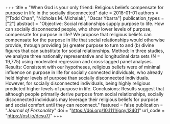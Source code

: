 +++
title = "When God is your only friend: Religious beliefs compensate for purpose in life in the socially disconnected"
date = 2018-01-01
authors = ["Todd Chan", "Nicholas M. Michalak", "Oscar Ybarra"]
publication_types = ["2"]
abstract = "Objective: Social relationships supply purpose to life. How can socially disconnected people, who show lower levels of purpose, compensate for purpose in life? We propose that religious beliefs can compensate for the purpose in life that social relationships would otherwise provide, through providing (a) greater purpose to turn to and (b) divine figures that can substitute for social relationships. Method: In three studies, we analyze three nationally representative and longitudinal data sets (N = 19,775) using moderated regression and cross‐lagged panel analyses. Results: Consistent with our hypotheses, religious beliefs were of minimal influence on purpose in life for socially connected individuals, who already held higher levels of purpose than socially disconnected individuals. However, for socially disconnected individuals, being highly religious predicted higher levels of purpose in life. Conclusions: Results suggest that although people primarily derive purpose from social relationships, socially disconnected individuals may leverage their religious beliefs for purpose and social comfort until they can reconnect."
featured = false
publication = "*Journal of Personality*"
doi = "https://doi.org/10.1111/jopy.12401"
url_code = "https://osf.io/dcsu7/"
+++

